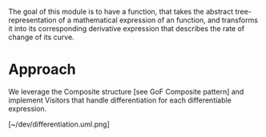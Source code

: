The goal of this module is to have a function, that takes the abstract tree-representation of a mathematical expression
of an function, and transforms it into its corresponding derivative expression that describes the rate of change of its
curve.

# Approach
We leverage the Composite structure [see GoF Composite pattern] and implement Visitors that handle differentiation for
each differentiable expression.

[~/dev/differentiation.uml.png]

